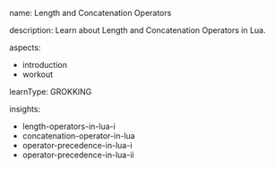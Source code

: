 name: Length and Concatenation Operators

description: Learn about Length and Concatenation Operators in Lua.

aspects:
  - introduction
  - workout

learnType: GROKKING

insights:
  - length-operators-in-lua-i
  - concatenation-operator-in-lua
  - operator-precedence-in-lua-i
  - operator-precedence-in-lua-ii
